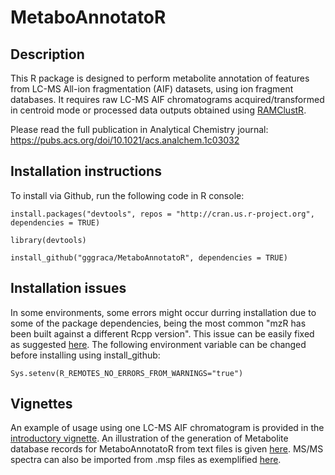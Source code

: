 # MetaboAnnotatoR

## Description
This R package is designed to perform metabolite annotation of features from LC-MS All-ion fragmentation (AIF) datasets, using ion fragment databases.
It requires raw LC-MS AIF chromatograms acquired/transformed in centroid mode or processed data outputs obtained using [RAMClustR](https://github.com/cbroeckl/RAMClustR).

Please read the full publication in Analytical Chemistry journal: https://pubs.acs.org/doi/10.1021/acs.analchem.1c03032

## Installation instructions

To install via Github, run the following code in R console:
```
install.packages("devtools", repos = "http://cran.us.r-project.org", dependencies = TRUE)

library(devtools)

install_github("gggraca/MetaboAnnotatoR", dependencies = TRUE)
```
## Installation issues

In some environments, some errors might occur durring installation due to some of the package dependencies, being the most common "mzR has been built against a different Rcpp version". This issue can be easily fixed as suggested [here](https://support.bioconductor.org/p/134630/). The following environment variable can be changed before installing using install_github:
```
Sys.setenv(R_REMOTES_NO_ERRORS_FROM_WARNINGS="true")
```

## Vignettes
An example of usage using one LC-MS AIF chromatogram is provided in the [introductory vignette](http://htmlpreview.github.io/?https://github.com/gggraca/MetaboAnnotatoR/blob/master/vignettes/introduction.html).
An illustration of the generation of Metabolite database records for MetaboAnnotatoR from text files is given [here](http://htmlpreview.github.io/?https://github.com/gggraca/MetaboAnnotatoR/blob/master/vignettes/gen_library_entry.html). MS/MS spectra can also be imported from .msp files as exemplified [here](http://htmlpreview.github.io/?https://github.com/gggraca/MetaboAnnotatoR/blob/master/vignettes/import_from_msp.html).
